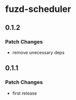 # fuzd-scheduler

## 0.1.2

### Patch Changes

- remove unecessary deps

## 0.1.1

### Patch Changes

- first release
